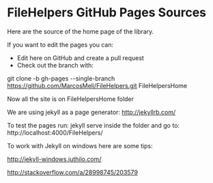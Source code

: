 # FileHelpers GitHub Pages Sources

Here are the source of the home page of the library.

If you want to edit the pages you can:

 * Edit here on GitHub and create a pull request
 * Check out the branch with: 
 
 git clone -b gh-pages --single-branch https://github.com/MarcosMeli/FileHelpers.git FileHelpersHome
 
Now all the site is on FileHelpersHome folder

We are using jekyll as a page generator: http://jekyllrb.com/

To test the pages run: jekyll serve inside the folder and go to: http://localhost:4000/FileHelpers/

To work with Jekyll on windows here are some tips:

http://jekyll-windows.juthilo.com/

http://stackoverflow.com/a/28998745/203579
